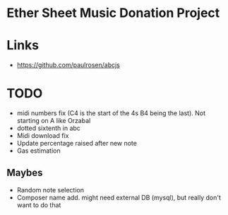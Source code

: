 # Ether Sheet Music Donation Project


# Links

- https://github.com/paulrosen/abcjs


# TODO

- midi numbers fix (C4 is the start of the 4s B4 being the last). Not starting on A like Orzabal
- dotted sixtenth in abc
- Midi download fix
- Update percentage raised after new note
- Gas estimation


## Maybes
- Random note selection
- Composer name add. might need external DB (mysql), but really don't want to do that
